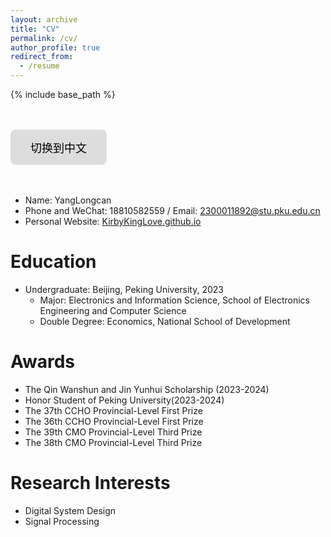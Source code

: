 ```yaml
---
layout: archive
title: "CV"
permalink: /cv/
author_profile: true
redirect_from:
  - /resume
---
```




{% include base_path %}

<head>
    <meta charset="UTF-8">
    <meta name="viewport" content="width=device-width, initial-scale=1.0">
    <title>中文页面</title>
    <style>
        .btn {
            background-color: #ddd; 
            border: none;
            color: black;
            padding: 15px 32px;
            text-align: center;
            text-decoration: none;
            display: inline-block;
            font-size: 18px;
            cursor: pointer;
            border-radius: 8px;
            transition: background-color 0.3s, transform 0.2s;
        }
        .btn:hover {
            background-color: #ccc; 
            transform: scale(1.1); /* 放大效果 */
        }
        .btn:active {
            background-color: #bbb; /* 点击时变更颜色 */
            transform: scale(1.05); /* 按钮按下时稍微缩小 */
        }
    </style>
</head>
<body>
    <br/><br/>
    <div class="container">
<button class="btn" onclick="window.location.href='/cv-zh'">切换到中文</button>
    </div>
    <br/><br/>
</body>

* Name: YangLongcan 
* Phone and WeChat: 18810582559 / Email: [2300011892@stu.pku.edu.cn](2300011892@stu.pku.edu.cn)
* Personal Website: [KirbyKingLove.github.io](https://kirbykinglove.github.io/)

Education
======
* Undergraduate: Beijing, Peking University, 2023
  * Major: Electronics and Information Science, School of Electronics Engineering and Computer Science
  * Double Degree: Economics, National School of Development

Awards
======
* The Qin Wanshun and Jin Yunhui Scholarship (2023-2024)
* Honor Student of Peking University(2023-2024)
* The 37th CCHO  Provincial-Level First Prize
* The 36th CCHO  Provincial-Level First Prize
* The 39th CMO  Provincial-Level Third Prize
* The 38th CMO  Provincial-Level Third Prize



Research Interests
======
* Digital System Design
* Signal Processing
